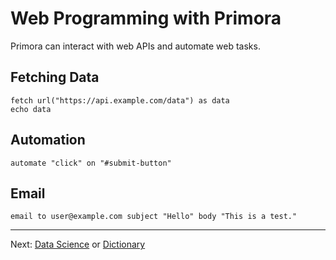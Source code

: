 # Web Programming with Primora

Primora can interact with web APIs and automate web tasks.

## Fetching Data
```primora
fetch url("https://api.example.com/data") as data
echo data
```

## Automation
```primora
automate "click" on "#submit-button"
```

## Email
```primora
email to user@example.com subject "Hello" body "This is a test."
```

---

Next: [Data Science](./data_science.md) or [Dictionary](../dictionary.md)
